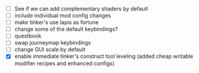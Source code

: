 - [ ] See if we can add complementary shaders by default
- [ ] include individual mod config changes
- [ ] make tinker's use lapis as fortune
- [ ] change some of the default keybindings?
- [ ] questbook
- [ ] swap journeymap keybindings
- [ ] change GUI scale by default
- [x] enable immediate tinker's construct tool leveling (added cheap writable modifier recipes and enhanced configs)
